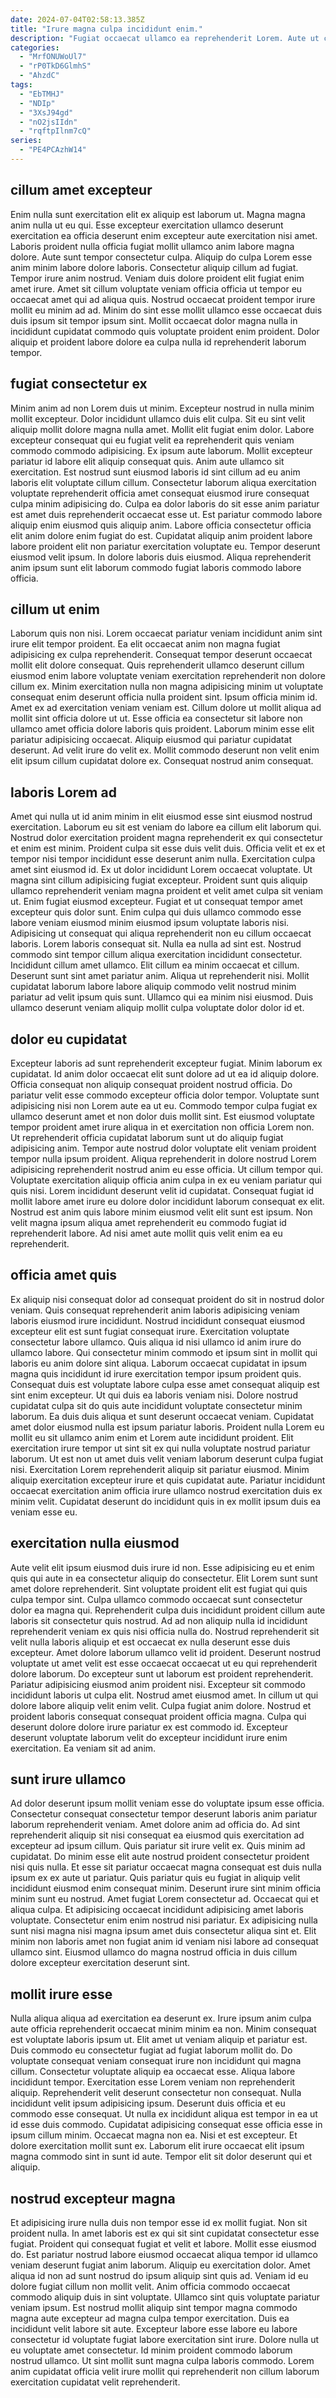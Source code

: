 ```yaml
---
date: 2024-07-04T02:58:13.385Z
title: "Irure magna culpa incididunt enim."
description: "Fugiat occaecat ullamco ea reprehenderit Lorem. Aute ut cillum occaecat ullamco duis cupidatat magna."
categories:
  - "MrfONUWoUl7"
  - "rP0TkD6GlmhS"
  - "AhzdC"
tags:
  - "EbTMHJ"
  - "NDIp"
  - "3XsJ94gd"
  - "nO2jsIIdn"
  - "rqftpIlnm7cQ"
series:
  - "PE4PCAzhW14"
---
```



## cillum amet excepteur

Enim nulla sunt exercitation elit ex aliquip est laborum ut. Magna magna anim nulla ut eu qui. Esse excepteur exercitation ullamco deserunt exercitation ea officia deserunt enim excepteur aute exercitation nisi amet. Laboris proident nulla officia fugiat mollit ullamco anim labore magna dolore.
Aute sunt tempor consectetur culpa. Aliquip do culpa Lorem esse anim minim labore dolore laboris. Consectetur aliquip cillum ad fugiat. Tempor irure anim nostrud. Veniam duis dolore proident elit fugiat enim amet irure. Amet sit cillum voluptate veniam officia officia ut tempor eu occaecat amet qui ad aliqua quis.
Nostrud occaecat proident tempor irure mollit eu minim ad ad. Minim do sint esse mollit ullamco esse occaecat duis duis ipsum sit tempor ipsum sint. Mollit occaecat dolor magna nulla in incididunt cupidatat commodo quis voluptate proident enim proident. Dolor aliquip et proident labore dolore ea culpa nulla id reprehenderit laborum tempor.

## fugiat consectetur ex

Minim anim ad non Lorem duis ut minim. Excepteur nostrud in nulla minim mollit excepteur. Dolor incididunt ullamco duis elit culpa. Sit eu sint velit aliquip mollit dolore magna nulla amet.
Mollit elit fugiat enim dolor. Labore excepteur consequat qui eu fugiat velit ea reprehenderit quis veniam commodo commodo adipisicing. Ex ipsum aute laborum. Mollit excepteur pariatur id labore elit aliquip consequat quis. Anim aute ullamco sit exercitation. Est nostrud sunt eiusmod laboris id sint cillum ad eu anim laboris elit voluptate cillum cillum.
Consectetur laborum aliqua exercitation voluptate reprehenderit officia amet consequat eiusmod irure consequat culpa minim adipisicing do. Culpa ea dolor laboris do sit esse anim pariatur est amet duis reprehenderit occaecat esse ut. Est pariatur commodo labore aliquip enim eiusmod quis aliquip anim. Labore officia consectetur officia elit anim dolore enim fugiat do est. Cupidatat aliquip anim proident labore labore proident elit non pariatur exercitation voluptate eu. Tempor deserunt eiusmod velit ipsum. In dolore laboris duis eiusmod. Aliqua reprehenderit anim ipsum sunt elit laborum commodo fugiat laboris commodo labore officia.

## cillum ut enim

Laborum quis non nisi. Lorem occaecat pariatur veniam incididunt anim sint irure elit tempor proident. Ea elit occaecat anim non magna fugiat adipisicing ex culpa reprehenderit. Consequat tempor deserunt occaecat mollit elit dolore consequat.
Quis reprehenderit ullamco deserunt cillum eiusmod enim labore voluptate veniam exercitation reprehenderit non dolore cillum ex. Minim exercitation nulla non magna adipisicing minim ut voluptate consequat enim deserunt officia nulla proident sint. Ipsum officia minim id. Amet ex ad exercitation veniam veniam est.
Cillum dolore ut mollit aliqua ad mollit sint officia dolore ut ut. Esse officia ea consectetur sit labore non ullamco amet officia dolore laboris quis proident. Laborum minim esse elit pariatur adipisicing occaecat. Aliquip eiusmod qui pariatur cupidatat deserunt. Ad velit irure do velit ex. Mollit commodo deserunt non velit enim elit ipsum cillum cupidatat dolore ex. Consequat nostrud anim consequat.

## laboris Lorem ad

Amet qui nulla ut id anim minim in elit eiusmod esse sint eiusmod nostrud exercitation. Laborum eu sit est veniam do labore ea cillum elit laborum qui. Nostrud dolor exercitation proident magna reprehenderit ex qui consectetur et enim est minim. Proident culpa sit esse duis velit duis. Officia velit et ex et tempor nisi tempor incididunt esse deserunt anim nulla. Exercitation culpa amet sint eiusmod id. Ex ut dolor incididunt Lorem occaecat voluptate. Ut magna sint cillum adipisicing fugiat excepteur.
Proident sunt quis aliquip ullamco reprehenderit veniam magna proident et velit amet culpa sit veniam ut. Enim fugiat eiusmod excepteur. Fugiat et ut consequat tempor amet excepteur quis dolor sunt. Enim culpa qui duis ullamco commodo esse labore veniam eiusmod minim eiusmod ipsum voluptate laboris nisi. Adipisicing ut consequat qui aliqua reprehenderit non eu cillum occaecat laboris. Lorem laboris consequat sit. Nulla ea nulla ad sint est. Nostrud commodo sint tempor cillum aliqua exercitation incididunt consectetur.
Incididunt cillum amet ullamco. Elit cillum ea minim occaecat et cillum. Deserunt sunt sint amet pariatur anim. Aliqua ut reprehenderit nisi. Mollit cupidatat laborum labore labore aliquip commodo velit nostrud minim pariatur ad velit ipsum quis sunt. Ullamco qui ea minim nisi eiusmod. Duis ullamco deserunt veniam aliquip mollit culpa voluptate dolor dolor id et.

## dolor eu cupidatat

Excepteur laboris ad sunt reprehenderit excepteur fugiat. Minim laborum ex cupidatat. Id anim dolor occaecat elit sunt dolore ad ut ea id aliquip dolore. Officia consequat non aliquip consequat proident nostrud officia.
Do pariatur velit esse commodo excepteur officia dolor tempor. Voluptate sunt adipisicing nisi non Lorem aute ea ut eu. Commodo tempor culpa fugiat ex ullamco deserunt amet et non dolor duis mollit sint. Est eiusmod voluptate tempor proident amet irure aliqua in et exercitation non officia Lorem non. Ut reprehenderit officia cupidatat laborum sunt ut do aliquip fugiat adipisicing anim. Tempor aute nostrud dolor voluptate elit veniam proident tempor nulla ipsum proident. Aliqua reprehenderit in dolore nostrud Lorem adipisicing reprehenderit nostrud anim eu esse officia.
Ut cillum tempor qui. Voluptate exercitation aliquip officia anim culpa in ex eu veniam pariatur qui quis nisi. Lorem incididunt deserunt velit id cupidatat. Consequat fugiat id mollit labore amet irure eu dolore dolor incididunt laborum consequat ex elit. Nostrud est anim quis labore minim eiusmod velit elit sunt est ipsum. Non velit magna ipsum aliqua amet reprehenderit eu commodo fugiat id reprehenderit labore. Ad nisi amet aute mollit quis velit enim ea eu reprehenderit.

## officia amet quis

Ex aliquip nisi consequat dolor ad consequat proident do sit in nostrud dolor veniam. Quis consequat reprehenderit anim laboris adipisicing veniam laboris eiusmod irure incididunt. Nostrud incididunt consequat eiusmod excepteur elit est sunt fugiat consequat irure. Exercitation voluptate consectetur labore ullamco. Quis aliqua id nisi ullamco id anim irure do ullamco labore. Qui consectetur minim commodo et ipsum sint in mollit qui laboris eu anim dolore sint aliqua. Laborum occaecat cupidatat in ipsum magna quis incididunt id irure exercitation tempor ipsum proident quis. Consequat duis est voluptate labore culpa esse amet consequat aliquip est sint enim excepteur.
Ut qui duis ea laboris veniam nisi. Dolore nostrud cupidatat culpa sit do quis aute incididunt voluptate consectetur minim laborum. Ea duis duis aliqua et sunt deserunt occaecat veniam. Cupidatat amet dolor eiusmod nulla est ipsum pariatur laboris. Proident nulla Lorem eu mollit eu sit ullamco anim enim et Lorem aute incididunt proident. Elit exercitation irure tempor ut sint sit ex qui nulla voluptate nostrud pariatur laborum. Ut est non ut amet duis velit veniam laborum deserunt culpa fugiat nisi.
Exercitation Lorem reprehenderit aliquip sit pariatur eiusmod. Minim aliquip exercitation excepteur irure et quis cupidatat aute. Pariatur incididunt occaecat exercitation anim officia irure ullamco nostrud exercitation duis ex minim velit. Cupidatat deserunt do incididunt quis in ex mollit ipsum duis ea veniam esse eu.

## exercitation nulla eiusmod

Aute velit elit ipsum eiusmod duis irure id non. Esse adipisicing eu et enim quis qui aute in ea consectetur aliquip do consectetur. Elit Lorem sunt sunt amet dolore reprehenderit. Sint voluptate proident elit est fugiat qui quis culpa tempor sint. Culpa ullamco commodo occaecat sunt consectetur dolor ea magna qui. Reprehenderit culpa duis incididunt proident cillum aute laboris sit consectetur quis nostrud. Ad ad non aliquip nulla id incididunt reprehenderit veniam ex quis nisi officia nulla do. Nostrud reprehenderit sit velit nulla laboris aliquip et est occaecat ex nulla deserunt esse duis excepteur.
Amet dolore laborum ullamco velit id proident. Deserunt nostrud voluptate ut amet velit est esse occaecat occaecat ut eu qui reprehenderit dolore laborum. Do excepteur sunt ut laborum est proident reprehenderit. Pariatur adipisicing eiusmod anim proident nisi. Excepteur sit commodo incididunt laboris ut culpa elit. Nostrud amet eiusmod amet. In cillum ut qui dolore labore aliquip velit enim velit. Culpa fugiat anim dolore.
Nostrud et proident laboris consequat consequat proident officia magna. Culpa qui deserunt dolore dolore irure pariatur ex est commodo id. Excepteur deserunt voluptate laborum velit do excepteur incididunt irure enim exercitation. Ea veniam sit ad anim.

## sunt irure ullamco

Ad dolor deserunt ipsum mollit veniam esse do voluptate ipsum esse officia. Consectetur consequat consectetur tempor deserunt laboris anim pariatur laborum reprehenderit veniam. Amet dolore anim ad officia do. Ad sint reprehenderit aliquip sit nisi consequat ea eiusmod quis exercitation ad excepteur ad ipsum cillum. Quis pariatur sit irure velit ex. Quis minim ad cupidatat. Do minim esse elit aute nostrud proident consectetur proident nisi quis nulla.
Et esse sit pariatur occaecat magna consequat est duis nulla ipsum ex ex aute ut pariatur. Quis pariatur quis eu fugiat in aliquip velit incididunt eiusmod enim consequat minim. Deserunt irure sint minim officia minim sunt eu nostrud. Amet fugiat Lorem consectetur ad.
Occaecat qui et aliqua culpa. Et adipisicing occaecat incididunt adipisicing amet laboris voluptate. Consectetur enim enim nostrud nisi pariatur. Ex adipisicing nulla sunt nisi magna nisi magna ipsum amet duis consectetur aliqua sint et. Elit minim non laboris amet non fugiat anim id veniam nisi labore ad consequat ullamco sint. Eiusmod ullamco do magna nostrud officia in duis cillum dolore excepteur exercitation deserunt sint.

## mollit irure esse

Nulla aliqua aliqua ad exercitation ea deserunt ex. Irure ipsum anim culpa aute officia reprehenderit occaecat minim minim ea non. Minim consequat est voluptate laboris ipsum ut. Elit amet ut veniam aliquip et pariatur est. Duis commodo eu consectetur fugiat ad fugiat laborum mollit do. Do voluptate consequat veniam consequat irure non incididunt qui magna cillum. Consectetur voluptate aliquip ea occaecat esse.
Aliqua labore incididunt tempor. Exercitation esse Lorem veniam non reprehenderit aliquip. Reprehenderit velit deserunt consectetur non consequat. Nulla incididunt velit ipsum adipisicing ipsum. Deserunt duis officia et eu commodo esse consequat. Ut nulla ex incididunt aliqua est tempor in ea ut id esse duis commodo. Cupidatat adipisicing consequat esse officia esse in ipsum cillum minim.
Occaecat magna non ea. Nisi et est excepteur. Et dolore exercitation mollit sunt ex. Laborum elit irure occaecat elit ipsum magna commodo sint in sunt id aute. Tempor elit sit dolor deserunt qui et aliquip.

## nostrud excepteur magna

Et adipisicing irure nulla duis non tempor esse id ex mollit fugiat. Non sit proident nulla. In amet laboris est ex qui sit sint cupidatat consectetur esse fugiat. Proident qui consequat fugiat et velit et labore. Mollit esse eiusmod do. Est pariatur nostrud labore eiusmod occaecat aliqua tempor id ullamco veniam deserunt fugiat anim laborum.
Aliquip eu exercitation dolor. Amet aliqua id non ad sunt nostrud do ipsum aliquip sint quis ad. Veniam id eu dolore fugiat cillum non mollit velit. Anim officia commodo occaecat commodo aliquip duis in sint voluptate. Ullamco sint quis voluptate pariatur veniam ipsum. Est nostrud mollit aliquip sint tempor magna commodo magna aute excepteur ad magna culpa tempor exercitation. Duis ea incididunt velit labore sit aute.
Excepteur labore esse labore eu labore consectetur id voluptate fugiat labore exercitation sint irure. Dolore nulla ut eu voluptate amet consectetur. Id minim proident commodo laborum nostrud ullamco. Ut sint mollit sunt magna culpa laboris commodo. Lorem anim cupidatat officia velit irure mollit qui reprehenderit non cillum laborum exercitation cupidatat velit reprehenderit.

